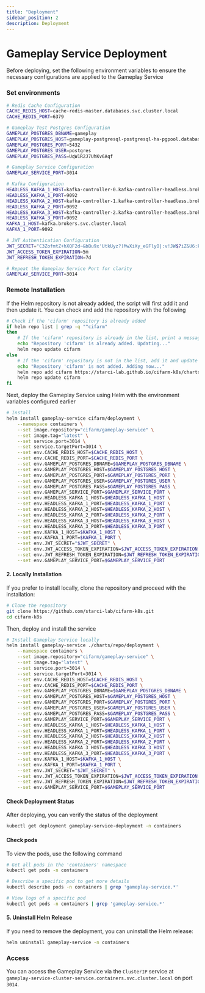 ```yaml
---
title: "Deployment"
sidebar_position: 2
description: Deployment
---
```

# Gameplay Service Deployment
Before deploying, set the following environment variables to ensure the necessary configurations are applied to the Gameplay Service
### Set environments
```bash
# Redis Cache Configuration
CACHE_REDIS_HOST=cache-redis-master.databases.svc.cluster.local
CACHE_REDIS_PORT=6379

# Gameplay Test Postgres Configuration
GAMEPLAY_POSTGRES_DBNAME=gameplay
GAMEPLAY_POSTGRES_HOST=gameplay-postgresql-postgresql-ha-pgpool.databases.svc.cluster.local
GAMEPLAY_POSTGRES_PORT=5432
GAMEPLAY_POSTGRES_USER=postgres
GAMEPLAY_POSTGRES_PASS=UqW1R2J7UhKv6Aqf

# Gameplay Service Configuration
GAMEPLAY_SERVICE_PORT=3014

# Kafka Configuration
HEADLESS_KAFKA_1_HOST=kafka-controller-0.kafka-controller-headless.brokers.svc.cluster.local
HEADLESS_KAFKA_1_PORT=9092
HEADLESS_KAFKA_2_HOST=kafka-controller-1.kafka-controller-headless.brokers.svc.cluster.local 
HEADLESS_KAFKA_2_PORT=9092
HEADLESS_KAFKA_3_HOST=kafka-controller-2.kafka-controller-headless.brokers.svc.cluster.local
HEADLESS_KAFKA_3_PORT=9092
KAFKA_1_HOST=kafka.brokers.svc.cluster.local
KAFKA_1_PORT=9092

# JWT Authentication Configuration
JWT_SECRET="C3ZofmtZ+hXQF2d~&bBu9x'UtkUyz?)MwXiXy_eGFlyO|:v!JW$?iZ&U6:kPQg("
JWT_ACCESS_TOKEN_EXPIRATION=5m
JWT_REFRESH_TOKEN_EXPIRATION=7d

# Repeat the Gameplay Service Port for clarity
GAMEPLAY_SERVICE_PORT=3014
```
### Remote Installation
If the Helm repository is not already added, the script will first add it and then update it. You can check and add the repository with the following
```bash
# Check if the 'cifarm' repository is already added
if helm repo list | grep -q "^cifarm" 
then
    # If the 'cifarm' repository is already in the list, print a message and update the repository
    echo "Repository 'cifarm' is already added. Updating..."
    helm repo update cifarm
else
    # If the 'cifarm' repository is not in the list, add it and update the repository
    echo "Repository 'cifarm' is not added. Adding now..."
    helm repo add cifarm https://starci-lab.github.io/cifarm-k8s/charts
    helm repo update cifarm
fi
```
Next, deploy the Gameplay Service using Helm with the environment variables configured earlier
```bash
# Install
helm install gameplay-service cifarm/deployment \
    --namespace containers \
    --set image.repository="cifarm/gameplay-service" \
    --set image.tag="latest" \
    --set service.port=3014 \
    --set service.targetPort=3014 \
    --set env.CACHE_REDIS_HOST=$CACHE_REDIS_HOST \
    --set env.CACHE_REDIS_PORT=$CACHE_REDIS_PORT \
    --set env.GAMEPLAY_POSTGRES_DBNAME=$GAMEPLAY_POSTGRES_DBNAME \
    --set env.GAMEPLAY_POSTGRES_HOST=$GAMEPLAY_POSTGRES_HOST \
    --set env.GAMEPLAY_POSTGRES_PORT=$GAMEPLAY_POSTGRES_PORT \
    --set env.GAMEPLAY_POSTGRES_USER=$GAMEPLAY_POSTGRES_USER \
    --set env.GAMEPLAY_POSTGRES_PASS=$GAMEPLAY_POSTGRES_PASS \
    --set env.GAMEPLAY_SERVICE_PORT=$GAMEPLAY_SERVICE_PORT \
    --set env.HEADLESS_KAFKA_1_HOST=$HEADLESS_KAFKA_1_HOST \
    --set env.HEADLESS_KAFKA_1_PORT=$HEADLESS_KAFKA_1_PORT \
    --set env.HEADLESS_KAFKA_2_HOST=$HEADLESS_KAFKA_2_HOST \
    --set env.HEADLESS_KAFKA_2_PORT=$HEADLESS_KAFKA_2_PORT \
    --set env.HEADLESS_KAFKA_3_HOST=$HEADLESS_KAFKA_3_HOST \
    --set env.HEADLESS_KAFKA_3_PORT=$HEADLESS_KAFKA_3_PORT \
    --set env.KAFKA_1_HOST=$KAFKA_1_HOST \
    --set env.KAFKA_1_PORT=$KAFKA_1_PORT \
    --set env.JWT_SECRET="$JWT_SECRET" \
    --set env.JWT_ACCESS_TOKEN_EXPIRATION=$JWT_ACCESS_TOKEN_EXPIRATION \
    --set env.JWT_REFRESH_TOKEN_EXPIRATION=$JWT_REFRESH_TOKEN_EXPIRATION \
    --set env.GAMEPLAY_SERVICE_PORT=$GAMEPLAY_SERVICE_PORT
```
#### 2. Locally Installation
If you prefer to install locally, clone the repository and proceed with the installation:
```bash
# Clone the repository
git clone https://github.com/starci-lab/cifarm-k8s.git
cd cifarm-k8s
```
Then, deploy and install the service
```bash
# Install Gameplay Service locally
helm install gameplay-service ./charts/repo/deployment \
    --namespace containers \
    --set image.repository="cifarm/gameplay-service" \
    --set image.tag="latest" \
    --set service.port=3014 \
    --set service.targetPort=3014 \
    --set env.CACHE_REDIS_HOST=$CACHE_REDIS_HOST \
    --set env.CACHE_REDIS_PORT=$CACHE_REDIS_PORT \
    --set env.GAMEPLAY_POSTGRES_DBNAME=$GAMEPLAY_POSTGRES_DBNAME \
    --set env.GAMEPLAY_POSTGRES_HOST=$GAMEPLAY_POSTGRES_HOST \
    --set env.GAMEPLAY_POSTGRES_PORT=$GAMEPLAY_POSTGRES_PORT \
    --set env.GAMEPLAY_POSTGRES_USER=$GAMEPLAY_POSTGRES_USER \
    --set env.GAMEPLAY_POSTGRES_PASS=$GAMEPLAY_POSTGRES_PASS \
    --set env.GAMEPLAY_SERVICE_PORT=$GAMEPLAY_SERVICE_PORT \
    --set env.HEADLESS_KAFKA_1_HOST=$HEADLESS_KAFKA_1_HOST \
    --set env.HEADLESS_KAFKA_1_PORT=$HEADLESS_KAFKA_1_PORT \
    --set env.HEADLESS_KAFKA_2_HOST=$HEADLESS_KAFKA_2_HOST \
    --set env.HEADLESS_KAFKA_2_PORT=$HEADLESS_KAFKA_2_PORT \
    --set env.HEADLESS_KAFKA_3_HOST=$HEADLESS_KAFKA_3_HOST \
    --set env.HEADLESS_KAFKA_3_PORT=$HEADLESS_KAFKA_3_PORT \
    --set env.KAFKA_1_HOST=$KAFKA_1_HOST \
    --set env.KAFKA_1_PORT=$KAFKA_1_PORT \
    --set env.JWT_SECRET="$JWT_SECRET" \
    --set env.JWT_ACCESS_TOKEN_EXPIRATION=$JWT_ACCESS_TOKEN_EXPIRATION \
    --set env.JWT_REFRESH_TOKEN_EXPIRATION=$JWT_REFRESH_TOKEN_EXPIRATION \
    --set env.GAMEPLAY_SERVICE_PORT=$GAMEPLAY_SERVICE_PORT
```
#### Check Deployment Status
After deploying, you can verify the status of the deployment
```bash
kubectl get deployment gameplay-service-deployment -n containers
```
#### Check pods
To view the pods, use the following command
```bash
# Get all pods in the 'containers' namespace
kubectl get pods -n containers

# Describe a specific pod to get more details
kubectl describe pods -n containers | grep 'gameplay-service.*'

# View logs of a specific pod
kubectl get pods -n containers | grep 'gameplay-service.*'
```
#### 5. Uninstall Helm Release
If you need to remove the deployment, you can uninstall the Helm release:
```bash
helm uninstall gameplay-service -n containers
```
### Access
You can access the Gameplay Service via the `ClusterIP` service at `gameplay-service-cluster-service.containers.svc.cluster.local` on port `3014`.